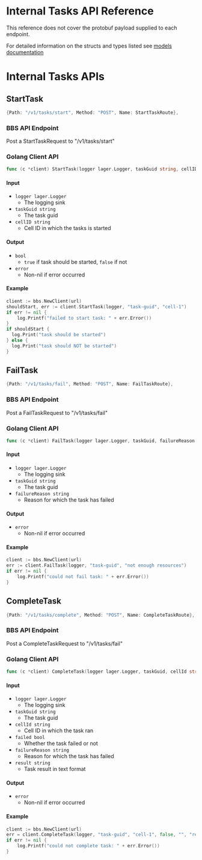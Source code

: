 # Internal Tasks API Reference

This reference does not cover the protobuf payload supplied to each endpoint.

For detailed information on the structs and types listed see [models documentation](https://godoc.org/code.cloudfoundry.org/bbs/models)

# Internal Tasks APIs

## StartTask
```go
{Path: "/v1/tasks/start", Method: "POST", Name: StartTaskRoute},
```

### BBS API Endpoint
Post a StartTaskRequest to "/v1/tasks/start"

### Golang Client API
```go
func (c *client) StartTask(logger lager.Logger, taskGuid string, cellID string) (bool, error)
```

#### Input
* `logger lager.Logger`
  * The logging sink
* `taskGuid string`
  * The task guid
* `cellID string`
  * Cell ID in which the tasks is started

#### Output
* `bool`
  * `true` if task should be started, `false` if not
* `error`
  * Non-nil if error occurred

#### Example
```go
client := bbs.NewClient(url)
shouldStart, err := client.StartTask(logger, "task-guid", "cell-1")
if err != nil {
    log.Printf("failed to start task: " + err.Error())
}
if shouldStart {
  log.Print("task should be started")
} else {
  log.Print("task should NOT be started")
}
```

## FailTask
```go
{Path: "/v1/tasks/fail", Method: "POST", Name: FailTaskRoute},
```

### BBS API Endpoint
Post a FailTaskRequest to "/v1/tasks/fail"

### Golang Client API
```go
func (c *client) FailTask(logger lager.Logger, taskGuid, failureReason string) error
```

#### Input
* `logger lager.Logger`
  * The logging sink
* `taskGuid string`
  * The task guid
* `failureReason string`
  * Reason for which the task has failed

#### Output
* `error`
  * Non-nil if error occurred

#### Example
```go
client := bbs.NewClient(url)
err := client.FailTask(logger, "task-guid", "not enough resources")
if err != nil {
    log.Printf("could not fail task: " + err.Error())
}
```

## CompleteTask
```go
{Path: "/v1/tasks/complete", Method: "POST", Name: CompleteTaskRoute},
```

### BBS API Endpoint
Post a CompleteTaskRequest to "/v1/tasks/fail"

### Golang Client API
```go
func (c *client) CompleteTask(logger lager.Logger, taskGuid, cellId string, failed bool, failureReason, result string) error
```

#### Input
* `logger lager.Logger`
  * The logging sink
* `taskGuid string`
  * The task guid
* `cellId string`
  * Cell ID in which the task ran
* `failed bool`
  * Whether the task failed or not
* `failureReason string`
  * Reason for which the task has failed
* `result string`
  * Task result in text format

#### Output
* `error`
  * Non-nil if error occurred

#### Example
```go
client := bbs.NewClient(url)
err = client.CompleteTask(logger, "task-guid", "cell-1", false, "", "result")
if err != nil {
    log.Printf("could not complete task: " + err.Error())
}
```

